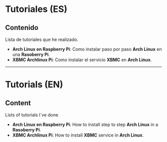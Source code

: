 # Tutoriales (ES)

## Contenido

Lista de tutoriales que he realizado.

+ **Arch Linux en Raspberry Pi**: Como instalar paso por paso **Arch Linux** en una **Rasoberry Pi**.
+ **XBMC Archlinux Pi**: Como instalar el servicio **XBMC** en **Arch Linux**.

******

# Tutorials (EN)

## Content

Lists of tutorials I´ve done

+ **Arch Linux en Raspberry Pi**: How to install step to step **Arch Linux** in a **Rasoberry Pi**.
+ **XBMC Archlinux Pi**: How to install **XBMC** service in **Arch Linux**.
